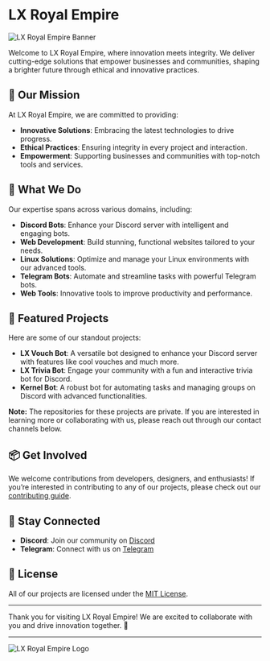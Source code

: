 # LX Royal Empire

![LX Royal Empire Banner](https://media.discordapp.net/attachments/1231161981860319293/1284439885507334234/l2lR021.png?ex=66e6a35c&is=66e551dc&hm=a212b1af965f4e554a8cd49517444f340c27b412cfbb897519a49c0fe9932b87&=&format=webp&width=890&height=200) <!-- Replace with your banner image URL -->

Welcome to LX Royal Empire, where innovation meets integrity. We deliver cutting-edge solutions that empower businesses and communities, shaping a brighter future through ethical and innovative practices.

## 🚀 Our Mission

At LX Royal Empire, we are committed to providing:
- **Innovative Solutions**: Embracing the latest technologies to drive progress.
- **Ethical Practices**: Ensuring integrity in every project and interaction.
- **Empowerment**: Supporting businesses and communities with top-notch tools and services.

## 🔧 What We Do

Our expertise spans across various domains, including:

- **Discord Bots**: Enhance your Discord server with intelligent and engaging bots.
- **Web Development**: Build stunning, functional websites tailored to your needs.
- **Linux Solutions**: Optimize and manage your Linux environments with our advanced tools.
- **Telegram Bots**: Automate and streamline tasks with powerful Telegram bots.
- **Web Tools**: Innovative tools to improve productivity and performance.

## 🌟 Featured Projects

Here are some of our standout projects:

- **LX Vouch Bot**: A versatile bot designed to enhance your Discord server with features like cool vouches and much more.
- **LX Trivia Bot**: Engage your community with a fun and interactive trivia bot for Discord.
- **Kernel Bot**: A robust bot for automating tasks and managing groups on Discord with advanced functionalities.

**Note:** The repositories for these projects are private. If you are interested in learning more or collaborating with us, please reach out through our contact channels below.

## 📦 Get Involved

We welcome contributions from developers, designers, and enthusiasts! If you’re interested in contributing to any of our projects, please check out our [contributing guide](CONTRIBUTING.md).

## 📢 Stay Connected

- **Discord**: Join our community on [Discord](https://discord.gg/VYSpaRC7)
- **Telegram**: Connect with us on [Telegram](https://t.me/LXRoyalEmpire)

## 📜 License

All of our projects are licensed under the [MIT License](LICENSE).

---

Thank you for visiting LX Royal Empire! We are excited to collaborate with you and drive innovation together. 🌟

---

![LX Royal Empire Logo](https://media.discordapp.net/attachments/1231161981860319293/1284439885507334234/l2lR021.png?ex=66e6a35c&is=66e551dc&hm=a212b1af965f4e554a8cd49517444f340c27b412cfbb897519a49c0fe9932b87&=&format=webp&width=890&height=200) <!-- Replace with your logo image URL -->
